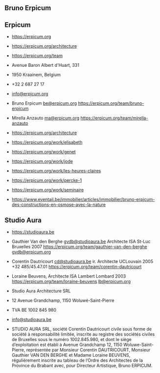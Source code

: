 ## Bruno Erpicum

## Erpicum

- https://erpicum.org
- https://erpicum.org/architecture
- https://erpicum.org/team

- Avenue Baron Albert d'Huart, 331
- 1950 Kraainem, Belgium
- +32 2 687 27 17
- info@erpicum.org

- Bruno Erpicum be@erpicum.org https://erpicum.org/team/bruno-erpicum
- Mirella Anzauto ma@erpicum.org https://erpicum.org/team/mirella-anzauto

- https://erpicum.org/architecture

- https://erpicum.org/work/elisabeth
- https://erpicum.org/work/genet
- https://erpicum.org/work/jode
- https://erpicum.org/work/les-heures-claires
- https://erpicum.org/work/percke-1
- https://erpicum.org/work/seminaire

- https://www.eventail.be/immobilier/articles/immobilier/bruno-erpicum-des-constructions-en-osmose-avec-la-nature

## Studio Aura

- https://studioaura.be

- Gauthier Van den Berghe gvdb@studioaura.be Architecte ISA St-Luc Bruxelles 2007 https://erpicum.org/team/gauthier-van-den-berghe gvdb@erpicum.org

- Corentin Dautricourt cd@studioaura.be ir. Architecte UCLouvain 2005 +32 485/45.47.01 https://erpicum.org/team/corentin-dautricourt 

- Loraine Beuvens, Architecte ISA Lambert Lombard 2003 https://erpicum.org/team/loraine-beuvens lb@erpicum.org

- Studio Aura Architecture SRL
- 12 Avenue Grandchamp, 1150 Woluwé-Saint-Pierre
- TVA BE 1002 845 980
- info@studioaura.be

- STUDIO AURA SRL, société Corentin Dautricourt civile sous forme de société à responsabilité limitée, inscrite au registre des sociétés civiles de Bruxelles sous le numéro 1002.845.980, et dont le siège d’exploitation est établi à Avenue Grandchamp 12, 1150 Woluwe-Saint-Pierre, représentée par Monsieur Corentin DAUTRICOURT, Monsieur Gauthier VAN DEN BERGHE et Madame Loraine BEUVENS, régulièrement inscrite au tableau de l’Ordre des Architectes de la Province du Brabant avec, pour Directeur Artistique, Bruno ERPICUM.
